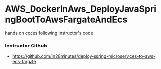 # AWS_DockerInAws_DeployJavaSpringBootToAwsFargateAndEcs
hands on codes following instructor's code


### Instructor Github
 - https://github.com/in28minutes/deploy-spring-microservices-to-aws-ecs-fargate
